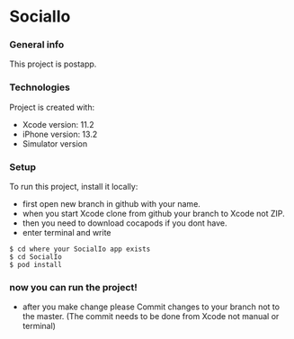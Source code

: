 # SocialIo


### General info
This project is postapp.
	
### Technologies
Project is created with:
* Xcode version: 11.2
* iPhone version: 13.2
* Simulator version

	
### Setup
To run this project, install it locally:
* first open new branch in github with your name.
* when you start Xcode clone from github your branch to Xcode not ZIP.
* then you need to download cocapods if you dont have.
* enter terminal and write 

```
$ cd where your SocialIo app exists
$ cd SocialIo
$ pod install

```
### now you can run the project!
* after you make change please Commit changes to your branch not to the master.
(The commit needs to be done from Xcode not manual or terminal)
